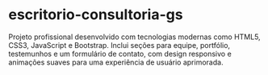 # escritorio-consultoria-gs
Projeto profissional desenvolvido com tecnologias modernas como HTML5, CSS3, JavaScript e Bootstrap. Inclui seções para equipe, portfólio, testemunhos e um formulário de contato, com design responsivo e animações suaves para uma experiência de usuário aprimorada.
